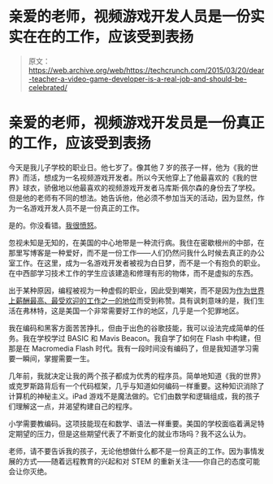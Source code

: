# 亲爱的老师，视频游戏开发人员是一份实实在在的工作，应该受到表扬

> 原文：<https://web.archive.org/web/https://techcrunch.com/2015/03/20/dear-teacher-a-video-game-developer-is-a-real-job-and-should-be-celebrated/>

# 亲爱的老师，视频游戏开发员是一份真正的工作，应该受到表扬

今天是我儿子学校的职业日。他七岁了。像其他 7 岁的孩子一样，他为《我的世界》而活，想成为一名视频游戏开发者。所以今天他穿上了他最喜欢的《我的世界》球衣，骄傲地以他最喜欢的视频游戏开发者马库斯·佩尔森的身份去了学校。但是他的老师有不同的想法。她告诉他，他必须不参加当天的活动，因为显然，作为一名游戏开发人员不是一份真正的工作。

是的。你没看错。[我很愤怒](https://web.archive.org/web/20221210062752/https://twitter.com/mjburnsy/status/579007228138668034)。

忽视未知是无知的，在美国的中心地带是一种流行病。我住在密歇根州的中部，在那里写博客是一种爱好，而不是一份工作——人们仍然问我什么时候去真正的办公室工作。在这里，成为一名游戏开发者被视为白日梦，而不是一个有抱负的职业。在中西部学习技术工作的学生应该建造和修理有形的物体，而不是虚拟的东西。

出于某种原因，编程被视为一种虚假的职业，因此受到嘲笑，而不是因为[作为世界上薪酬最高、最受欢迎的工作之一的地位](https://web.archive.org/web/20221210062752/http://money.usnews.com/careers/best-jobs/software-developer/salary)而受到称赞。具有讽刺意味的是，我们生活在弗林特，这是美国一个非常需要好工作的地区，几乎是一个犯罪地区。

我在编码和黑客方面苦苦挣扎，但由于出色的谷歌技能，我可以设法完成简单的任务。我在学校学过 BASIC 和 Mavis Beacon。我自学了如何在 Flash 中构建，但那是在 Macromedia Flash 时代。我有一段时间没有编码了，但是我知道学习需要一瞬间，掌握需要一生。

几年前，我就决定让我的两个孩子都成为优秀的程序员。简单地知道《我的世界》或克罗斯路背后有一个代码框架，几乎与知道如何编码一样重要。这种知识消除了计算机的神秘主义。iPad 游戏不是魔法做的。它们由数学和逻辑组成，我的孩子们理解这一点，并渴望构建自己的程序。

小学需要教编码。这项技能现在和数学、语法一样重要。美国的学校面临着满足特定期望的压力，但是这些期望代表了不断变化的就业市场吗？我不这么认为。

老师，请不要告诉我的孩子，无论他想做什么都不是一份真正的工作。因为事情发展的方式——随着远程教育的兴起和对 STEM 的重新关注——你自己的态度可能会让你灭绝。